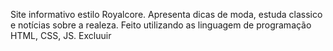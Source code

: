 Site informativo estilo Royalcore.
Apresenta dicas de moda, estuda classico e notícias sobre a realeza. 
Feito utilizando as linguagem de programação HTML, CSS, JS.
Excluuir
